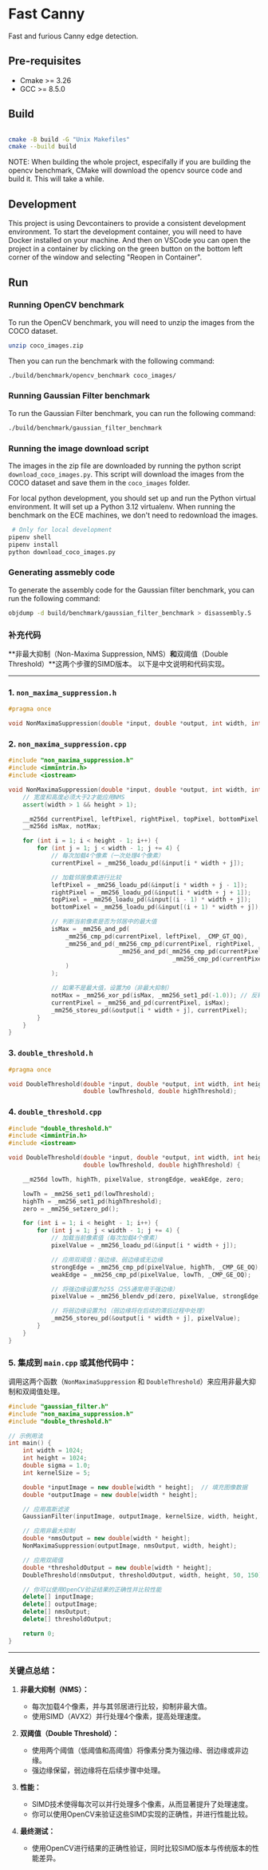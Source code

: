 # Fast Canny

Fast and furious Canny edge detection.

## Pre-requisites

- Cmake >= 3.26
- GCC >= 8.5.0

## Build

```bash

cmake -B build -G "Unix Makefiles"
cmake --build build

```
NOTE: When building the whole project, especifally if you are building the opencv benchmark, CMake will download the opencv source code and build it. This will take a while.

## Development

This project is using Devcontainers to provide a consistent development environment. To start the development container, you will need to have Docker installed on your machine. And then on VSCode you can open the project in a container by clicking on the green button on the bottom left corner of the window and selecting "Reopen in Container".


## Run

### Running OpenCV benchmark

To run the OpenCV benchmark, you will need to unzip the images from the COCO dataset.

```bash
unzip coco_images.zip
```

Then you can run the benchmark with the following command:

```bash
./build/benchmark/opencv_benchmark coco_images/
```

### Running Gaussian Filter benchmark

To run the Gaussian Filter benchmark, you can run the following command:

```bash
./build/benchmark/gaussian_filter_benchmark
```


### Running the image download script

The images in the zip file are downloaded by running the python script `download_coco_images.py`. This script will download the images from the COCO dataset and save them in the `coco_images` folder.

For local python development, you should set up and run the Python virtual environment. It will set up a Python 3.12 virtualenv. When running the benchmark on the ECE machines, we don't need to redownload the images.

```bash
 # Only for local development
pipenv shell
pipenv install
python download_coco_images.py
```

### Generating assmebly code
To generate the assembly code for the Gaussian filter benchmark, you can run the following command:

```bash
objdump -d build/benchmark/gaussian_filter_benchmark > disassembly.S
```
### 补充代码
**非最大抑制（Non-Maxima Suppression, NMS）**和**双阈值（Double Threshold）**这两个步骤的SIMD版本。
以下是中文说明和代码实现。

---

### 1. `non_maxima_suppression.h`

```cpp
#pragma once

void NonMaximaSuppression(double *input, double *output, int width, int height);
```

### 2. `non_maxima_suppression.cpp`

```cpp
#include "non_maxima_suppression.h"
#include <immintrin.h>
#include <iostream>

void NonMaximaSuppression(double *input, double *output, int width, int height) {
    // 宽度和高度必须大于2才能应用NMS
    assert(width > 1 && height > 1);

    __m256d currentPixel, leftPixel, rightPixel, topPixel, bottomPixel;
    __m256d isMax, notMax;

    for (int i = 1; i < height - 1; i++) {
        for (int j = 1; j < width - 1; j += 4) {
            // 每次加载4个像素（一次处理4个像素）
            currentPixel = _mm256_loadu_pd(&input[i * width + j]);

            // 加载邻居像素进行比较
            leftPixel = _mm256_loadu_pd(&input[i * width + j - 1]);
            rightPixel = _mm256_loadu_pd(&input[i * width + j + 1]);
            topPixel = _mm256_loadu_pd(&input[(i - 1) * width + j]);
            bottomPixel = _mm256_loadu_pd(&input[(i + 1) * width + j]);

            // 判断当前像素是否为邻居中的最大值
            isMax = _mm256_and_pd(
                _mm256_cmp_pd(currentPixel, leftPixel, _CMP_GT_OQ),
                _mm256_and_pd(_mm256_cmp_pd(currentPixel, rightPixel, _CMP_GT_OQ),
                               _mm256_and_pd(_mm256_cmp_pd(currentPixel, topPixel, _CMP_GT_OQ),
                                              _mm256_cmp_pd(currentPixel, bottomPixel, _CMP_GT_OQ))
                )
            );

            // 如果不是最大值，设置为0（非最大抑制）
            notMax = _mm256_xor_pd(isMax, _mm256_set1_pd(-1.0)); // 反转掩码
            currentPixel = _mm256_and_pd(currentPixel, isMax);
            _mm256_storeu_pd(&output[i * width + j], currentPixel);
        }
    }
}
```

### 3. `double_threshold.h`

```cpp
#pragma once

void DoubleThreshold(double *input, double *output, int width, int height,
                     double lowThreshold, double highThreshold);
```

### 4. `double_threshold.cpp`

```cpp
#include "double_threshold.h"
#include <immintrin.h>
#include <iostream>

void DoubleThreshold(double *input, double *output, int width, int height,
                     double lowThreshold, double highThreshold) {

    __m256d lowTh, highTh, pixelValue, strongEdge, weakEdge, zero;

    lowTh = _mm256_set1_pd(lowThreshold);
    highTh = _mm256_set1_pd(highThreshold);
    zero = _mm256_setzero_pd();

    for (int i = 1; i < height - 1; i++) {
        for (int j = 1; j < width - 1; j += 4) {
            // 加载当前像素值（每次加载4个像素）
            pixelValue = _mm256_loadu_pd(&input[i * width + j]);

            // 应用双阈值：强边缘、弱边缘或无边缘
            strongEdge = _mm256_cmp_pd(pixelValue, highTh, _CMP_GE_OQ);  // 强边缘
            weakEdge = _mm256_cmp_pd(pixelValue, lowTh, _CMP_GE_OQ);    // 弱边缘

            // 将强边缘设置为255（255通常用于强边缘）
            pixelValue = _mm256_blendv_pd(zero, pixelValue, strongEdge);  // 应用强边缘

            // 将弱边缘设置为1（弱边缘将在后续的滞后过程中处理）
            _mm256_storeu_pd(&output[i * width + j], pixelValue);
        }
    }
}
```

### 5. 集成到 `main.cpp` 或其他代码中：

调用这两个函数（`NonMaximaSuppression` 和 `DoubleThreshold`）来应用非最大抑制和双阈值处理。

```cpp
#include "gaussian_filter.h"
#include "non_maxima_suppression.h"
#include "double_threshold.h"

// 示例用法
int main() {
    int width = 1024;
    int height = 1024;
    double sigma = 1.0;
    int kernelSize = 5;

    double *inputImage = new double[width * height];  // 填充图像数据
    double *outputImage = new double[width * height];

    // 应用高斯滤波
    GaussianFilter(inputImage, outputImage, kernelSize, width, height, sigma);

    // 应用非最大抑制
    double *nmsOutput = new double[width * height];
    NonMaximaSuppression(outputImage, nmsOutput, width, height);

    // 应用双阈值
    double *thresholdOutput = new double[width * height];
    DoubleThreshold(nmsOutput, thresholdOutput, width, height, 50, 150);

    // 你可以使用OpenCV验证结果的正确性并比较性能
    delete[] inputImage;
    delete[] outputImage;
    delete[] nmsOutput;
    delete[] thresholdOutput;

    return 0;
}
```

---

### 关键点总结：

1. **非最大抑制（NMS）：**
   - 每次加载4个像素，并与其邻居进行比较，抑制非最大值。
   - 使用SIMD（AVX2）并行处理4个像素，提高处理速度。

2. **双阈值（Double Threshold）：**
   - 使用两个阈值（低阈值和高阈值）将像素分类为强边缘、弱边缘或非边缘。
   - 强边缘保留，弱边缘将在后续步骤中处理。

3. **性能：**
   - SIMD技术使得每次可以并行处理多个像素，从而显著提升了处理速度。
   - 你可以使用OpenCV来验证这些SIMD实现的正确性，并进行性能比较。

4. **最终测试：**
   - 使用OpenCV进行结果的正确性验证，同时比较SIMD版本与传统版本的性能差异。

